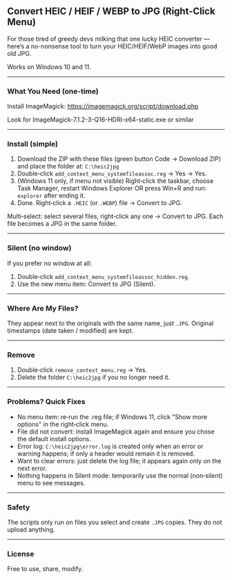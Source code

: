 ## Convert HEIC / HEIF / WEBP to JPG (Right‑Click Menu)

For those tired of greedy devs milking that one lucky HEIC converter — here’s a no-nonsense tool to turn your HEIC/HEIF/WebP images into good old JPG.

Works on Windows 10 and 11.

---

### What You Need (one‑time)
Install ImageMagick: https://imagemagick.org/script/download.php

Look for ImageMagick-7.1.2-3-Q16-HDRI-x64-static.exe or similar

---

### Install (simple)
1. Download the ZIP with these files (green button Code -> Download  ZIP) and place the folder at: `C:\heic2jpg`
2. Double‑click `add_context_menu_systemfileassoc.reg` → Yes → Yes.
3. (Windows 11 only, if menu not visible) Right‑click the taskbar, choose Task Manager, restart Windows Explorer OR press Win+R and run: `explorer` after ending it.
4. Done. Right‑click a `.HEIC` (or `.WEBP`) file → Convert to JPG.

Multi‑select: select several files, right‑click any one → Convert to JPG. Each file becomes a JPG in the same folder.

---

### Silent (no window)
If you prefer no window at all:
1. Double‑click `add_context_menu_systemfileassoc_hidden.reg`.
2. Use the new menu item: Convert to JPG (Silent).

---

### Where Are My Files?
They appear next to the originals with the same name, just `.JPG`.
Original timestamps (date taken / modified) are kept.

---

### Remove
1. Double‑click `remove_context_menu.reg` → Yes.
2. Delete the folder `C:\heic2jpg` if you no longer need it.

---

### Problems? Quick Fixes
- No menu item: re‑run the .reg file; if Windows 11, click "Show more options" in the right‑click menu.
- File did not convert: install ImageMagick again and ensure you chose the default install options.
- Error log: `C:\heic2jpg\error.log` is created only when an error or warning happens; if only a header would remain it is removed.
- Want to clear errors: just delete the log file; it appears again only on the next error.
- Nothing happens in Silent mode: temporarily use the normal (non‑silent) menu to see messages.

---

### Safety
The scripts only run on files you select and create `.JPG` copies. They do not upload anything.

---

### License
Free to use, share, modify.
